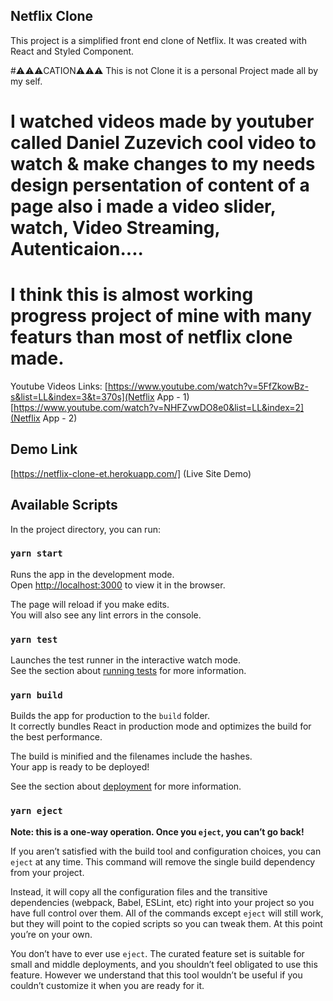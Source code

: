 ## Netflix Clone
This project is a simplified front end clone of Netflix. It was created with React and Styled Component.

#⚠️⚠️⚠️CATION⚠️⚠️⚠️ This is not Clone it is a personal Project made all by my self.
# I watched videos made by youtuber called Daniel Zuzevich cool video to watch & make changes to my needs design persentation of content of a page also i made a video slider, watch, Video Streaming, Autenticaion....
# I think this is almost working progress project of mine with many featurs than most of netflix clone made.
Youtube Videos Links:
 [https://www.youtube.com/watch?v=5FfZkowBz-s&list=LL&index=3&t=370s](Netflix App - 1)
 [https://www.youtube.com/watch?v=NHFZvwDO8e0&list=LL&index=2](Netflix App - 2)

## Demo Link
   [https://netflix-clone-et.herokuapp.com/] (Live Site Demo)


## Available Scripts

In the project directory, you can run:

### `yarn start`

Runs the app in the development mode.<br />
Open [http://localhost:3000](http://localhost:3000) to view it in the browser.

The page will reload if you make edits.<br />
You will also see any lint errors in the console.

### `yarn test`

Launches the test runner in the interactive watch mode.<br />
See the section about [running tests](https://facebook.github.io/create-react-app/docs/running-tests) for more information.

### `yarn build`

Builds the app for production to the `build` folder.<br />
It correctly bundles React in production mode and optimizes the build for the best performance.

The build is minified and the filenames include the hashes.<br />
Your app is ready to be deployed!

See the section about [deployment](https://facebook.github.io/create-react-app/docs/deployment) for more information.

### `yarn eject`

**Note: this is a one-way operation. Once you `eject`, you can’t go back!**

If you aren’t satisfied with the build tool and configuration choices, you can `eject` at any time. This command will remove the single build dependency from your project.

Instead, it will copy all the configuration files and the transitive dependencies (webpack, Babel, ESLint, etc) right into your project so you have full control over them. All of the commands except `eject` will still work, but they will point to the copied scripts so you can tweak them. At this point you’re on your own.

You don’t have to ever use `eject`. The curated feature set is suitable for small and middle deployments, and you shouldn’t feel obligated to use this feature. However we understand that this tool wouldn’t be useful if you couldn’t customize it when you are ready for it.
